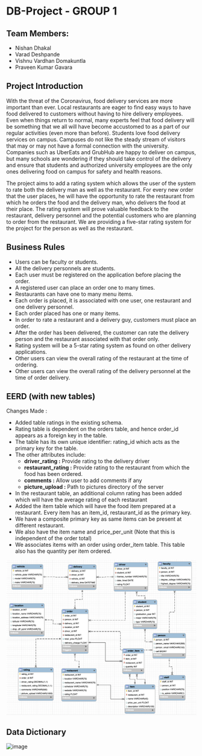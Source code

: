 # DB-Project - GROUP 1

## Team Members:

- Nishan Dhakal
- Varad Deshpande
- Vishnu Vardhan Domakuntla
- Praveen Kumar Gavara


## Project Introduction
With the threat of the Coronavirus, food delivery services are more important than ever. Local restaurants are eager to find easy ways to have food delivered to customers without having to hire delivery employees. Even when things return to normal, many experts feel that food delivery will be something that we all will have become accustomed to as a part of our regular activities (even more than before). Students love food delivery services on campus. Campuses do not like the steady stream of visitors that may or may not have a formal connection with the university. Companies such as UberEats and GrubHub are happy to deliver on campus, but many schools are wondering if they should take control of the delivery and ensure that students and authorized university employees are the only ones delivering food on campus for safety and health reasons.

The project aims to add a rating system which allows the user of the system to rate both the delivery man as well as the restaurant. For every new order that the user places, he will have the opportunity to rate the restaurant from which he orders the food and the delivery man, who delivers the food at their place. The rating system will prove valuable feedback to the restaurant, delivery personnel and the potential customers who are planning to order from the restaurant. We are providing a five-star rating system for the project for the person as well as the restaurant.

## Business Rules
- Users can be faculty or students.
- All the delivery personnels are students.
- Each user must be registered on the application before placing the order.
- A registered user can place an order one to many times.
- Restaurants can have one to many menu items.
- Each order is placed, it is associated with one user, one restaurant and one delivery personnel.
- Each order placed has one or many items.
- In order to rate a restaurant and a delivery guy, customers must place an order.
- After the order has been delivered, the customer can rate the delivery person and the restaurant associated with that order only.
- Rating system will be a 5-star rating system as found on other delivery applications.
- Other users can view the overall rating of the restaurant at the time of ordering.
- Other users can view the overall rating of the delivery personnel at the time of order delivery.


## EERD (with new tables)

Changes Made :

- Added table ratings in the existing schema.
- Rating table is dependent on the orders table, and hence order_id appears as a foreign key in the table.
- The table has its own unique identifier: rating_id which acts as the primary key for the table.
- The other attributes include:
  * **driver_rating :** Provide rating to the delivery driver
  * **restaurant_rating :** Provide rating to the restaurant from which the food has been ordered.
  * **comments :** Allow user to add comments if any
  * **picture_upload :** Path to pictures directory of the server
- In the restaurant table, an additional column rating has been added which will have the average rating of each restaurant
- Added the item table which will have the food item prepared at a restaurant. Every item has an item_id, restaurant_id as the primary key.
- We have a composite primary key as same items can be present at different restaurant.
- We also have the item name and price_per_unit (Note that this is independent of the order total)
- We associates items with an order using order_item table. This table also has the quantity per item ordered.

![Group 1 - EERD](https://github.com/vardhan29/DB-Project/blob/8d1d14dd342646000fee372014e51f0be230e517/diagrams/EERD%20Deliverable%202.png)

## Data Dictionary

![image](https://user-images.githubusercontent.com/54319377/143301605-b07644d5-86c9-4b2f-b8b9-a272b040e1a1.png)



